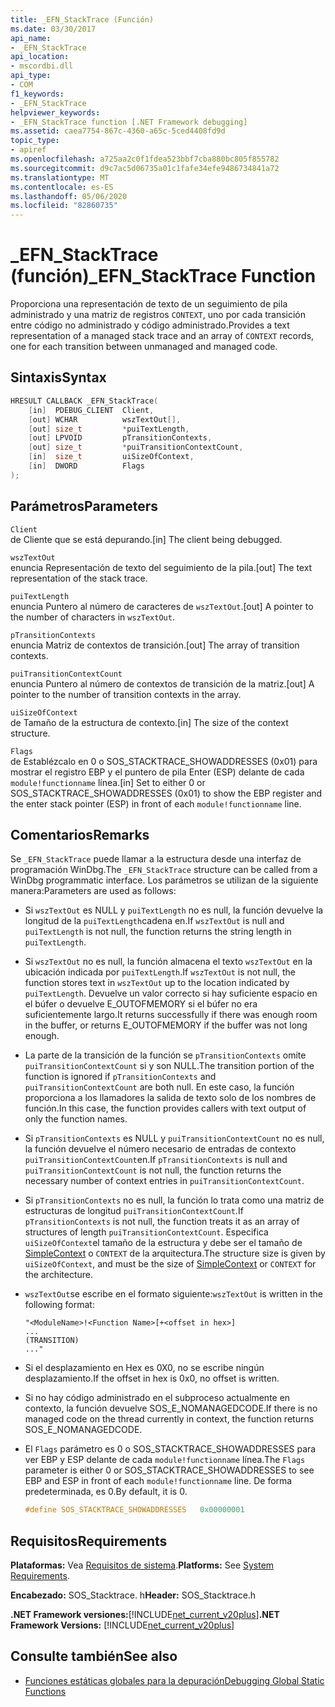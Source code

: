 ```yaml
---
title: _EFN_StackTrace (Función)
ms.date: 03/30/2017
api_name:
- _EFN_StackTrace
api_location:
- mscordbi.dll
api_type:
- COM
f1_keywords:
- _EFN_StackTrace
helpviewer_keywords:
- _EFN_StackTrace function [.NET Framework debugging]
ms.assetid: caea7754-867c-4360-a65c-5ced4408fd9d
topic_type:
- apiref
ms.openlocfilehash: a725aa2c0f1fdea523bbf7cba880bc805f855782
ms.sourcegitcommit: d9c7ac5d06735a01c1fafe34efe9486734841a72
ms.translationtype: MT
ms.contentlocale: es-ES
ms.lasthandoff: 05/06/2020
ms.locfileid: "82860735"
---
```

# <a name="_efn_stacktrace-function"></a><span data-ttu-id="713c5-102">\_EFN\_StackTrace (función)</span><span class="sxs-lookup"><span data-stu-id="713c5-102">\_EFN\_StackTrace Function</span></span>
<span data-ttu-id="713c5-103">Proporciona una representación de texto de un seguimiento de pila administrado y una matriz de registros `CONTEXT`, uno por cada transición entre código no administrado y código administrado.</span><span class="sxs-lookup"><span data-stu-id="713c5-103">Provides a text representation of a managed stack trace and an array of `CONTEXT` records, one for each transition between unmanaged and managed code.</span></span>  
  
## <a name="syntax"></a><span data-ttu-id="713c5-104">Sintaxis</span><span class="sxs-lookup"><span data-stu-id="713c5-104">Syntax</span></span>  
  
```cpp  
HRESULT CALLBACK _EFN_StackTrace(  
    [in]  PDEBUG_CLIENT  Client,  
    [out] WCHAR          wszTextOut[],  
    [out] size_t         *puiTextLength,  
    [out] LPVOID         pTransitionContexts,  
    [out] size_t         *puiTransitionContextCount,  
    [in]  size_t         uiSizeOfContext,  
    [in]  DWORD          Flags  
);  
```  
  
## <a name="parameters"></a><span data-ttu-id="713c5-105">Parámetros</span><span class="sxs-lookup"><span data-stu-id="713c5-105">Parameters</span></span>  
 `Client`  
 <span data-ttu-id="713c5-106">de Cliente que se está depurando.</span><span class="sxs-lookup"><span data-stu-id="713c5-106">[in] The client being debugged.</span></span>  
  
 `wszTextOut`  
 <span data-ttu-id="713c5-107">enuncia Representación de texto del seguimiento de la pila.</span><span class="sxs-lookup"><span data-stu-id="713c5-107">[out] The text representation of the stack trace.</span></span>  
  
 `puiTextLength`  
 <span data-ttu-id="713c5-108">enuncia Puntero al número de caracteres de `wszTextOut`.</span><span class="sxs-lookup"><span data-stu-id="713c5-108">[out] A pointer to the number of characters in `wszTextOut`.</span></span>  
  
 `pTransitionContexts`  
 <span data-ttu-id="713c5-109">enuncia Matriz de contextos de transición.</span><span class="sxs-lookup"><span data-stu-id="713c5-109">[out] The array of transition contexts.</span></span>  
  
 `puiTransitionContextCount`  
 <span data-ttu-id="713c5-110">enuncia Puntero al número de contextos de transición de la matriz.</span><span class="sxs-lookup"><span data-stu-id="713c5-110">[out] A pointer to the number of transition contexts in the array.</span></span>  
  
 `uiSizeOfContext`  
 <span data-ttu-id="713c5-111">de Tamaño de la estructura de contexto.</span><span class="sxs-lookup"><span data-stu-id="713c5-111">[in] The size of the context structure.</span></span>  
  
 `Flags`  
 <span data-ttu-id="713c5-112">de Establézcalo en 0 o SOS_STACKTRACE_SHOWADDRESSES (0x01) para mostrar el registro EBP y el puntero de pila Enter (ESP) delante de cada `module!functionname` línea.</span><span class="sxs-lookup"><span data-stu-id="713c5-112">[in] Set to either 0 or SOS_STACKTRACE_SHOWADDRESSES (0x01) to show the EBP register and the enter stack pointer (ESP) in front of each `module!functionname` line.</span></span>  
  
## <a name="remarks"></a><span data-ttu-id="713c5-113">Comentarios</span><span class="sxs-lookup"><span data-stu-id="713c5-113">Remarks</span></span>  
 <span data-ttu-id="713c5-114">Se `_EFN_StackTrace` puede llamar a la estructura desde una interfaz de programación WinDbg.</span><span class="sxs-lookup"><span data-stu-id="713c5-114">The `_EFN_StackTrace` structure can be called from a WinDbg programmatic interface.</span></span> <span data-ttu-id="713c5-115">Los parámetros se utilizan de la siguiente manera:</span><span class="sxs-lookup"><span data-stu-id="713c5-115">Parameters are used as follows:</span></span>  
  
- <span data-ttu-id="713c5-116">Si `wszTextOut` es NULL y `puiTextLength` no es null, la función devuelve la longitud de la `puiTextLength`cadena en.</span><span class="sxs-lookup"><span data-stu-id="713c5-116">If `wszTextOut` is null and `puiTextLength` is not null, the function returns the string length in `puiTextLength`.</span></span>  
  
- <span data-ttu-id="713c5-117">Si `wszTextOut` no es null, la función almacena el texto `wszTextOut` en la ubicación indicada por `puiTextLength`.</span><span class="sxs-lookup"><span data-stu-id="713c5-117">If `wszTextOut` is not null, the function stores text in `wszTextOut` up to the location indicated by `puiTextLength`.</span></span> <span data-ttu-id="713c5-118">Devuelve un valor correcto si hay suficiente espacio en el búfer o devuelve E_OUTOFMEMORY si el búfer no era suficientemente largo.</span><span class="sxs-lookup"><span data-stu-id="713c5-118">It returns successfully if there was enough room in the buffer, or returns E_OUTOFMEMORY if the buffer was not long enough.</span></span>  
  
- <span data-ttu-id="713c5-119">La parte de la transición de la función se `pTransitionContexts` omite `puiTransitionContextCount` si y son NULL.</span><span class="sxs-lookup"><span data-stu-id="713c5-119">The transition portion of the function is ignored if `pTransitionContexts` and `puiTransitionContextCount` are both null.</span></span> <span data-ttu-id="713c5-120">En este caso, la función proporciona a los llamadores la salida de texto solo de los nombres de función.</span><span class="sxs-lookup"><span data-stu-id="713c5-120">In this case, the function provides callers with text output of only the function names.</span></span>  
  
- <span data-ttu-id="713c5-121">Si `pTransitionContexts` es NULL y `puiTransitionContextCount` no es null, la función devuelve el número necesario de entradas de contexto `puiTransitionContextCount`en.</span><span class="sxs-lookup"><span data-stu-id="713c5-121">If `pTransitionContexts` is null and `puiTransitionContextCount` is not null, the function returns the necessary number of context entries in `puiTransitionContextCount`.</span></span>  
  
- <span data-ttu-id="713c5-122">Si `pTransitionContexts` no es null, la función lo trata como una matriz de estructuras de longitud `puiTransitionContextCount`.</span><span class="sxs-lookup"><span data-stu-id="713c5-122">If `pTransitionContexts` is not null, the function treats it as an array of structures of length `puiTransitionContextCount`.</span></span> <span data-ttu-id="713c5-123">Especifica `uiSizeOfContext`el tamaño de la estructura y debe ser el tamaño de [SimpleContext](stacktrace-simplecontext-structure.md) o `CONTEXT` de la arquitectura.</span><span class="sxs-lookup"><span data-stu-id="713c5-123">The structure size is given by `uiSizeOfContext`, and must be the size of [SimpleContext](stacktrace-simplecontext-structure.md) or `CONTEXT` for the architecture.</span></span>  
  
- <span data-ttu-id="713c5-124">`wszTextOut`se escribe en el formato siguiente:</span><span class="sxs-lookup"><span data-stu-id="713c5-124">`wszTextOut` is written in the following format:</span></span>  
  
    ```output  
    "<ModuleName>!<Function Name>[+<offset in hex>]  
    ...  
    (TRANSITION)  
    ..."  
    ```  
  
- <span data-ttu-id="713c5-125">Si el desplazamiento en Hex es 0X0, no se escribe ningún desplazamiento.</span><span class="sxs-lookup"><span data-stu-id="713c5-125">If the offset in hex is 0x0, no offset is written.</span></span>  
  
- <span data-ttu-id="713c5-126">Si no hay código administrado en el subproceso actualmente en contexto, la función devuelve SOS_E_NOMANAGEDCODE.</span><span class="sxs-lookup"><span data-stu-id="713c5-126">If there is no managed code on the thread currently in context, the function returns SOS_E_NOMANAGEDCODE.</span></span>  
  
- <span data-ttu-id="713c5-127">El `Flags` parámetro es 0 o SOS_STACKTRACE_SHOWADDRESSES para ver EBP y ESP delante de cada `module!functionname` línea.</span><span class="sxs-lookup"><span data-stu-id="713c5-127">The `Flags` parameter is either 0 or SOS_STACKTRACE_SHOWADDRESSES to see EBP and ESP in front of each `module!functionname` line.</span></span> <span data-ttu-id="713c5-128">De forma predeterminada, es 0.</span><span class="sxs-lookup"><span data-stu-id="713c5-128">By default, it is 0.</span></span>  
  
    ```cpp  
    #define SOS_STACKTRACE_SHOWADDRESSES   0x00000001  
    ```  
  
## <a name="requirements"></a><span data-ttu-id="713c5-129">Requisitos</span><span class="sxs-lookup"><span data-stu-id="713c5-129">Requirements</span></span>  
 <span data-ttu-id="713c5-130">**Plataformas:** Vea [Requisitos de sistema](../../get-started/system-requirements.md).</span><span class="sxs-lookup"><span data-stu-id="713c5-130">**Platforms:** See [System Requirements](../../get-started/system-requirements.md).</span></span>  
  
 <span data-ttu-id="713c5-131">**Encabezado:** SOS_Stacktrace. h</span><span class="sxs-lookup"><span data-stu-id="713c5-131">**Header:** SOS_Stacktrace.h</span></span>  
  
 <span data-ttu-id="713c5-132">**.NET Framework versiones:**[!INCLUDE[net_current_v20plus](../../../../includes/net-current-v20plus-md.md)]</span><span class="sxs-lookup"><span data-stu-id="713c5-132">**.NET Framework Versions:** [!INCLUDE[net_current_v20plus](../../../../includes/net-current-v20plus-md.md)]</span></span>  
  
## <a name="see-also"></a><span data-ttu-id="713c5-133">Consulte también</span><span class="sxs-lookup"><span data-stu-id="713c5-133">See also</span></span>

- [<span data-ttu-id="713c5-134">Funciones estáticas globales para la depuración</span><span class="sxs-lookup"><span data-stu-id="713c5-134">Debugging Global Static Functions</span></span>](debugging-global-static-functions.md)
